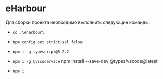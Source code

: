 # eHarbour

Для сборки проекта необходимо выполнить следующие команды:
- `cd .\eharbour\`
- `npm config set strict-ssl false`
- `npm i -g typescript@5.2.2`
- `npm i -g @vscode/vsce`
npm install --save-dev @types/vscode@latest

- `npm i`
